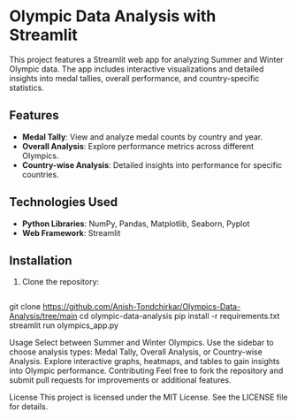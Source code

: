 # Olympic Data Analysis with Streamlit

This project features a Streamlit web app for analyzing Summer and Winter Olympic data. The app includes interactive visualizations and detailed insights into medal tallies, overall performance, and country-specific statistics.

## Features

- **Medal Tally**: View and analyze medal counts by country and year.
- **Overall Analysis**: Explore performance metrics across different Olympics.
- **Country-wise Analysis**: Detailed insights into performance for specific countries.

## Technologies Used

- **Python Libraries**: NumPy, Pandas, Matplotlib, Seaborn, Pyplot
- **Web Framework**: Streamlit

## Installation

1. Clone the repository:
   ```bash 
 git clone https://github.com/Anish-Tondchirkar/Olympics-Data-Analysis/tree/main
cd olympic-data-analysis
pip install -r requirements.txt
streamlit run olympics_app.py



Usage
Select between Summer and Winter Olympics.
Use the sidebar to choose analysis types: Medal Tally, Overall Analysis, or Country-wise Analysis.
Explore interactive graphs, heatmaps, and tables to gain insights into Olympic performance.
Contributing
Feel free to fork the repository and submit pull requests for improvements or additional features.

License
This project is licensed under the MIT License. See the LICENSE file for details.
